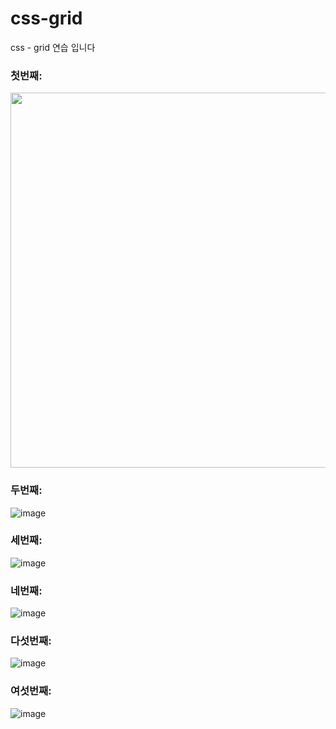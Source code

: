 # css-grid

css - grid 연습 입니다

### 첫번째:
<p>
<img width="600px" height="600px" src="https://user-images.githubusercontent.com/111720411/209332644-fb221496-54e4-4b88-83b0-ae469de4fba4.png">
</p>

### 두번째:

![image](https://user-images.githubusercontent.com/111720411/209332709-4a20f75e-6f0d-4b65-92f6-868dd78e89c2.png)

### 세번째:

![image](https://user-images.githubusercontent.com/111720411/209332772-0efcf815-1d8c-4d94-b3fc-43709c566614.png)

### 네번째:

![image](https://user-images.githubusercontent.com/111720411/209332810-f92b8cf8-8692-48e3-a637-6c6d2a1f2729.png)

### 다섯번째:

![image](https://user-images.githubusercontent.com/111720411/209332834-11c5c93d-7aa3-422d-9a70-6c31528d971a.png)

### 여섯번째:

![image](https://user-images.githubusercontent.com/111720411/209332854-8162e092-7c00-49ca-9335-66ca8b350a21.png)
